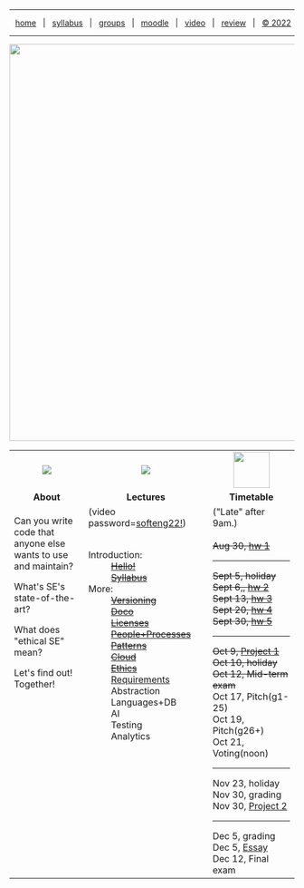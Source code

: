<a name=top><p>&nbsp;<hr>
<p align=center>
&nbsp;<a href="/README.md#top">home</a> &nbsp; | &nbsp;
<a href="/docs/syllabus.md#top">syllabus</a> &nbsp; | &nbsp;
<a href="https://docs.google.com/spreadsheets/d/1KuW-SH46KmFW0grEX2wT01jicUSew_5sr1QdGuSrweU/edit#gid=0">groups</a> &nbsp; | &nbsp;
<a href="https://moodle-courses2223.wolfware.ncsu.edu/course/view.php?id=1771">moodle</a> &nbsp; | &nbsp;
<a href="https://ncsu.hosted.panopto.com/Panopto/Pages/Sessions/List.aspx#folderID=%22389b8ebf-2f29-4c15-8231-aee9000e3f05%22">video</a> &nbsp; | &nbsp;
<a href="/docs/review.md">review</a> &nbsp; | &nbsp;
<a href="/LICENSE.md#top">&copy; 2022</a></p>
<hr>
<p align=center><a href="/README.md#top"><img  width=700 src="/etc/img/banner.png"></a></p>
 

<a name=timetable><table width="100%" border=0 align=center>
<tr>
<td align=center width=300><img src="/etc/img/review.gif"></td>
<td align=center width=300><img src="/etc/img/lectures.gif"></td>
<td align=center width=300><img width=64 src="/etc/img/time.png"></td>
</tr>
<tr>
<td align=center><b>About</b></td>
<td align=center><b>Lectures</b></td>
<td align=center><b>Timetable</b> </td>
</tr>
<tr>
<td valign=top>

<p>Can you write code that anyone  else  wants to  use and maintain?
<p>What's  SE's state-of-the-art?
<p>What does "ethical SE" mean?
<p>Let's find out! Together!


</td>
<td valign=top  xwidth="100px">
(video password=<a href="https://ncsu.hosted.panopto.com/Panopto/Pages/Sessions/List.aspx#folderID=%22389b8ebf-2f29-4c15-8231-aee9000e3f05%22">softeng22!</a>)
<br><br>
<dl>
 <dt>
    Introduction:
  </dt>
  <strike>
  <dd>
    <a href="/docs/hello.md">Hello!</a> <br>
    <a href="/docs/syllabus.md">Syllabus</a></strike>
  </dd>
  <dt>
    More:
  </dt>
  <strike>
  <dd>
     <a href="/docs/goodrepo.md">Versioning</a><br>
        <a href="/docs/doc.md">Doco</a><br> 
        <a href="/docs/license.md">Licenses</a><br> 
      <a href="/docs/people.md">People+Processes</a><br>
       <a href="/docs/patterns.md">Patterns</a><br>
      <a href="/docs/cloud.md">Cloud</a><br>
      <a href="/docs/ethics.md">Ethics</a></br></strike>
      <a href="/docs/require.md">Requirements</a></br>
      <!-- a href="/docs/abstract.md">Abstraction</a --->Abstraction<br>
      <!-- a href="/docs/abstract.md">Languages</a --->Languages+DB<br>
      AI<br>
    <!-- a href="/docs/testing.md">Testing</a ---> Testing <br>   
    <!-- a href="/docs/analytics.md">Analytics</a --->Analytics</br>
  </dd>

</dl>

<!-- -------------------------------- -->

<td valign=top>
("Late" after 9am.)<br><br>
<strike>
Aug 30, <a href="/docs/hw1.md">hw 1</a><br>
<hr>
Sept 5, holiday<br>
Sept 6,, <a href="/docs/hw2345.md">hw 2</a><br>
Sept 13, <a href="/docs/hw2345.md">hw 3</a><br>
Sept 20, <a href="/docs/hw2345.md">hw 4</a><br>
Sept 30, <a href="/docs/hw2345.md">hw 5</a><br>
<hr>
Oct 9, <a href="/docs/proj1.md">Project 1</a><br>
Oct 10, holiday<br>
Oct 12, Mid-term exam<br></strike>
Oct 17, Pitch(g1-25)<br>
Oct 19, Pitch(g26+)<br>
Oct 21,  Voting(noon)<br>
<hr>
Nov 23, holiday<br>
Nov 30, grading<br>
Nov 30, <a href="/docs/proj2.md">Project 2</a><br>
<hr>
Dec 5, grading<br>
Dec 5, <a href="/docs/essay.md">Essay</a><br>
Dec 12, Final exam<br>
</td>
</tr>

</table>
